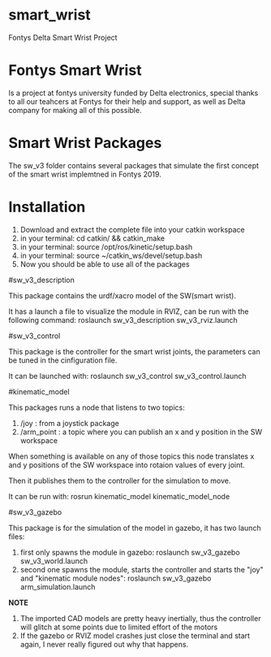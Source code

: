 # smart_wrist
Fontys Delta Smart Wrist Project

# Fontys Smart Wrist

Is a project at fontys university funded by Delta electronics, special thanks to all our teahcers at Fontys for their help and support, as well as Delta company for making all of this possible.

# Smart Wrist Packages

The sw_v3 folder contains several packages that simulate the first concept of the smart wrist implemtned in Fontys 2019.

# Installation

1. Download and extract the complete file into your catkin workspace
2. in your terminal: cd catkin/ && catkin_make
3. in your terminal: source /opt/ros/kinetic/setup.bash
4. in your terminal: source ~/catkin_ws/devel/setup.bash
5. Now you should be able to use all of the packages

#sw_v3_description

This package contains the urdf/xacro model of the SW(smart wrist).

It has a launch a file to visualize the module in RVIZ, can be run with the following command:
    roslaunch sw_v3_description sw_v3_rviz.launch

#sw_v3_control

This package is the controller for the smart wrist joints, the parameters can be tuned in the cinfiguration file.

It can be launched with: roslaunch sw_v3_control sw_v3_control.launch 

#kinematic_model

This packages runs a node that listens to two topics:
1. /joy : from a joystick package
2. /arm_point : a topic where you can publish an x and y position in the SW workspace

When something is available on any of those topics this node translates x and y positions of the SW workspace into rotaion values of every joint.

Then it publishes them to the controller for the simulation to move.

It can be run with: rosrun kinematic_model kinematic_model_node

#sw_v3_gazebo

This package is for the simulation of the model in gazebo, it has two launch files:

1. first only spawns the module in gazebo: roslaunch sw_v3_gazebo sw_v3_world.launch
2. second one spawns the module, starts the controller and starts the "joy" and "kinematic module nodes":
    roslaunch sw_v3_gazebo arm_simulation.launch


**NOTE** 
1. The imported CAD models are pretty heavy inertially, thus the controller will glitch at some points due to limited effort of the motors
2. If the gazebo or RVIZ model crashes just close the terminal and start again, I never really figured out why that happens.
